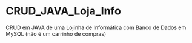 # CRUD_JAVA_Loja_Info
CRUD em JAVA de uma Lojinha de Informática com Banco de Dados em MySQL (não é um carrinho de compras)
